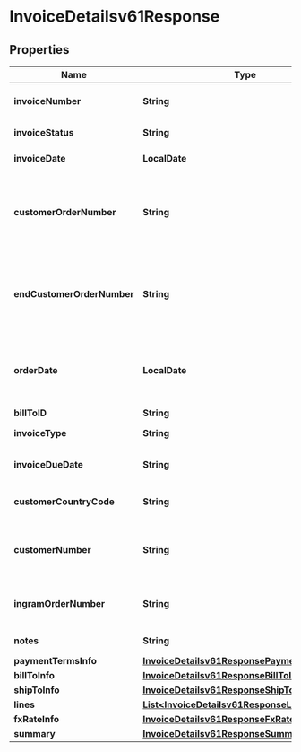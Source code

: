 

# InvoiceDetailsv61Response


## Properties

| Name | Type | Description | Notes |
|------------ | ------------- | ------------- | -------------|
|**invoiceNumber** | **String** | The Invoice number for the order. |  [optional] |
|**invoiceStatus** | **String** | Status of the invoice. |  [optional] |
|**invoiceDate** | **LocalDate** | Date of an Invoice. |  [optional] |
|**customerOrderNumber** | **String** | The reseller&#39;s order number for reference in their system. |  [optional] |
|**endCustomerOrderNumber** | **String** | The end customer&#39;s order number for reference in their system. |  [optional] |
|**orderDate** | **LocalDate** | The date and time in UTC format that the order was created. |  [optional] |
|**billToID** | **String** | Bill to party |  [optional] |
|**invoiceType** | **String** | Type of the Invoice |  [optional] |
|**invoiceDueDate** | **String** | Date when the invoice is due. |  [optional] |
|**customerCountryCode** | **String** | Customer country code. |  [optional] |
|**customerNumber** | **String** | Unique customer number in Ingram&#39;s system. |  [optional] |
|**ingramOrderNumber** | **String** | The IngramMicro sales order number. |  [optional] |
|**notes** | **String** | Notes for the invoice. |  [optional] |
|**paymentTermsInfo** | [**InvoiceDetailsv61ResponsePaymentTermsInfo**](InvoiceDetailsv61ResponsePaymentTermsInfo.md) |  |  [optional] |
|**billToInfo** | [**InvoiceDetailsv61ResponseBillToInfo**](InvoiceDetailsv61ResponseBillToInfo.md) |  |  [optional] |
|**shipToInfo** | [**InvoiceDetailsv61ResponseShipToInfo**](InvoiceDetailsv61ResponseShipToInfo.md) |  |  [optional] |
|**lines** | [**List&lt;InvoiceDetailsv61ResponseLinesInner&gt;**](InvoiceDetailsv61ResponseLinesInner.md) |  |  [optional] |
|**fxRateInfo** | [**InvoiceDetailsv61ResponseFxRateInfo**](InvoiceDetailsv61ResponseFxRateInfo.md) |  |  [optional] |
|**summary** | [**InvoiceDetailsv61ResponseSummary**](InvoiceDetailsv61ResponseSummary.md) |  |  [optional] |



